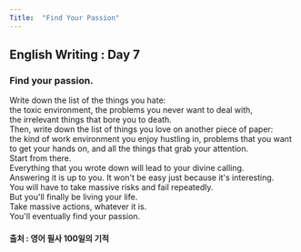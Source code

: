 ```yaml
---
Title:  "Find Your Passion"
---
```


## English Writing : Day 7

### Find your passion.

Write down the list of the things you hate:\
the toxic environment, the problems you never want to deal with,\
the irrelevant things that bore you to death.\
Then, write down the list of things you love on another piece of paper:\
the kind of work environment you enjoy hustling in, problems that you want to get your hands on, and all the things that grab your attention.\
Start from there.\
Everything that you wrote down will lead to your divine calling.\
Answering it is up to you. It won't be easy just because it's interesting.\
You will have to take massive risks and fail repeatedly.\
But you'll finally be living your life.\
Take massive actions, whatever it is.\
You'll eventually find your passion.

#### 출처 : 영어 필사 100일의 기적
